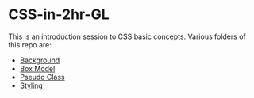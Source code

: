 # CSS-in-2hr-GL
This is an introduction session to CSS basic concepts. Various folders of this repo are:
- <a href="./background">Background</a>
- <a href="/box-model">Box Model</a>
- <a href="./pseudo-class">Pseudo Class</a>
- <a href="./styling">Styling</a>